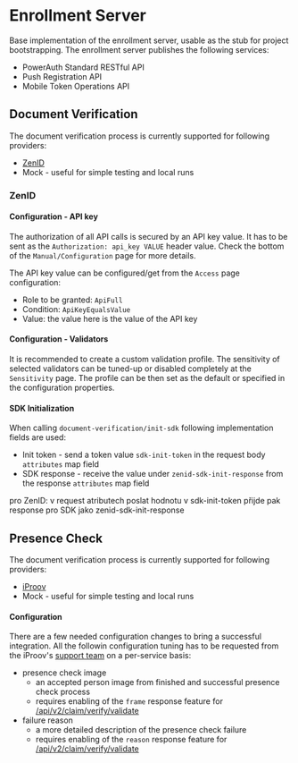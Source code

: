 # Enrollment Server

Base implementation of the enrollment server, usable as the stub for project bootstrapping. The enrollment server publishes the following services:

- PowerAuth Standard RESTful API
- Push Registration API
- Mobile Token Operations API

## Document Verification
The document verification process is currently supported for following providers:
- [ZenID](https://zenid.trask.cz/)
- Mock - useful for simple testing and local runs

### ZenID

#### Configuration - API key
The authorization of all API calls is secured by an API key value. It has to be sent as the `Authorization: api_key VALUE` header value. 
Check the bottom of the `Manual/Configuration` page for more details.

The API key value can be configured/get from the `Access` page configuration:
- Role to be granted: `ApiFull`
- Condition: `ApiKeyEqualsValue`
- Value: the value here is the value of the API key

#### Configuration - Validators
It is recommended to create a custom validation profile.  The sensitivity of selected validators can be tuned-up or disabled completely at the `Sensitivity` page.
The profile can be then set as the default or specified in the configuration properties.

#### SDK Initialization
When calling `document-verification/init-sdk` following implementation fields are used:
- Init token - send a token value `sdk-init-token` in the request body `attributes` map field 
- SDK response - receive the value under `zenid-sdk-init-response` from the response `attributes` map field

pro ZenID:
v request atributech poslat hodnotu v sdk-init-token
přijde pak response pro SDK jako zenid-sdk-init-response

## Presence Check
The document verification process is currently supported for following providers:
- [iProov](https://www.iproov.com/)
- Mock - useful for simple testing and local runs

#### Configuration
There are a few needed configuration changes to bring a successful integration. All the followin configuration tuning
has to be requested from the iProov's [support team](https://iproov.freshdesk.com/support/login) on a per-service basis:
- presence check image
  - an accepted person image from finished and successful presence check process
  - requires enabling of the `frame` response feature for [/api/v2/claim/verify/validate](https://secure.iproov.me/docs.html#operation/userVerifyValidate)
- failure reason
  - a more detailed description of the presence check failure
  - requires enabling of the `reason` response feature for [/api/v2/claim/verify/validate](https://secure.iproov.me/docs.html#operation/userVerifyValidate)
